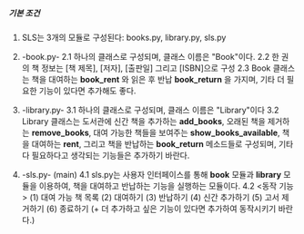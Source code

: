 ##### 기본 조건 #####

1. SLS는 3개의 모듈로 구성된다: books.py, library.py, sls.py
   
2. -book.py-
	2.1 하나의 클래스로 구성되며, 클래스 이름은 "Book"이다.
	2.2 한 권의 책 정보는 [책 제목], [저자], [출판일] 그리고 [ISBN]으로 구성
	2.3 Book 클래스는 책을 대여하는 **book_rent** 와 읽은 후 반납 **book_return** 을 가지며,
      기타 더 필요한 기능이 있다면 추가해도 좋다.
   
4. -library.py-
	3.1 하나의 클래스로 구성되며, 클래스 이름은 "Library"이다
	3.2 Library 클래스는 도서관에 신간 책을 추가하는 **add_books**, 오래된 책을 제거하는 **remove_books**, 대여 가능한 책들을 보여주는 **show_books_available**, 책을 대여하는 **rent**, 그리고 책을 반납하는 **book_return** 메소드들로 구성되며,
      기타 다 필요하다고 생각되는 기능들은 추가하기 바란다.

5. -sls.py- (main)
	4.1 sls.py는 사용자 인터페이스를 통해 **book** 모듈과 **library** 모듈을 이용하여, 책을 대여하고 반납하는 기능을 실행하는 모듈이다.
	4.2 <동작 기능>
      (1) 대여 가능 책 목록
      (2) 대여하기
      (3) 반납하기
      (4) 신간 추가하기
      (5) 고서 제거하기
      (6) 종료하기
      (+ 더 추가하고 싶은 기능이 있다면 추가하여 동작시키기 바란다.)

